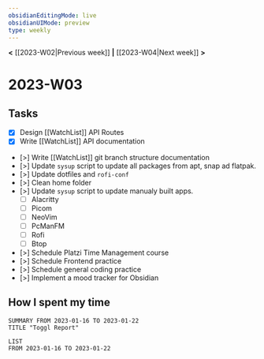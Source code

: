```yaml
---
obsidianEditingMode: live
obsidianUIMode: preview
type: weekly
---
```


**<** [[2023-W02|Previous week]] **|** [[2023-W04|Next week]] **>**

# 2023-W03

## Tasks
- [x] Design [[WatchList]] API Routes
- [x] Write [[WatchList]] API documentation
- [>] Write [[WatchList]] git branch structure documentation
- [>] Update `sysup` script to update all packages from apt, snap ad flatpak.
- [>] Update dotfiles and `rofi-conf`
- [>] Clean home folder
- [>] Update `sysup` script to update manualy built apps.
	- [ ] Alacritty
	- [ ] Picom
	- [ ] NeoVim
	- [ ] PcManFM
	- [ ] Rofi
	- [ ] Btop
 - [>] Schedule Platzi Time Management course
 - [>] Schedule Frontend practice
 - [>] Schedule general coding practice
 - [>] Implement a mood tracker for Obsidian

## How I spent my time

```toggl
SUMMARY FROM 2023-01-16 TO 2023-01-22
TITLE "Toggl Report"
```

```toggl
LIST
FROM 2023-01-16 TO 2023-01-22
```

